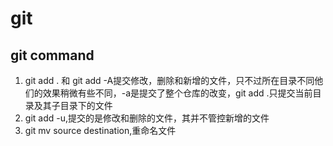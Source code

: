 # git
## git command
  1. git add . 和 git add -A提交修改，删除和新增的文件，只不过所在目录不同他们的效果稍微有些不同，-a是提交了整个仓库的改变，git add .只提交当前目录及其子目录下的文件
  2. git add -u,提交的是修改和删除的文件，其并不管控新增的文件
  3. git mv source destination,重命名文件